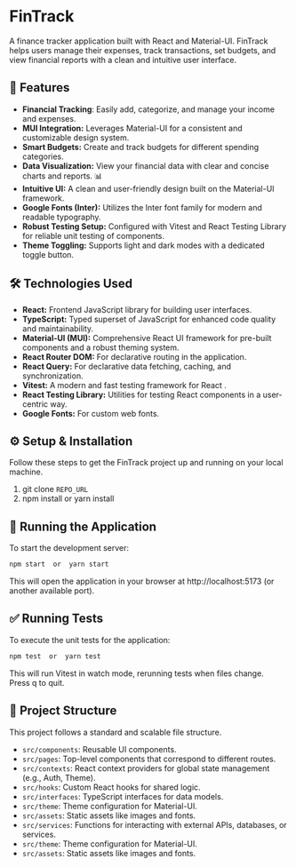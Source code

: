 # FinTrack

A finance tracker application built with React and Material-UI. FinTrack helps users manage their expenses, track transactions, set budgets, and view financial reports with a clean and intuitive user interface.

## 🚀 Features  

- **Financial Tracking**: Easily add, categorize, and manage your income and expenses.
- **MUI Integration:** Leverages Material-UI for a consistent and customizable design system.
- **Smart Budgets:** Create and track budgets for different spending categories.
- **Data Visualization:** View your financial data with clear and concise charts and reports. 📊
- **Intuitive UI:** A clean and user-friendly design built on the Material-UI framework.
- **Google Fonts (Inter):** Utilizes the Inter font family for modern and readable typography.
- **Robust Testing Setup:** Configured with Vitest and React Testing Library for reliable unit testing of components.
- **Theme Toggling:** Supports light and dark modes with a dedicated toggle button.


## 🛠️ Technologies Used

- **React:** Frontend JavaScript library for building user interfaces.
- **TypeScript:** Typed superset of JavaScript for enhanced code quality and maintainability.
- **Material-UI (MUI):** Comprehensive React UI framework for pre-built components and a robust theming system.
- **React Router DOM:** For declarative routing in the application.
- **React Query:** For declarative data fetching, caching, and synchronization.
- **Vitest:** A modern and fast testing framework for React .
- **React Testing Library:** Utilities for testing React components in a user-centric way.
- **Google Fonts:** For custom web fonts.

## ⚙️ Setup & Installation

Follow these steps to get the FinTrack project up and running on your local machine.

1.  git clone ```REPO_URL```
2.  npm install or yarn install

## 🚀 Running the Application

To start the development server:

```js
npm start  or  yarn start
```

This will open the application in your browser at http://localhost:5173 (or another available port).

## ✅ Running Tests

To execute the unit tests for the application:

```js
npm test  or  yarn test
```

This will run Vitest in watch mode, rerunning tests when files change. Press q to quit.

## 📂 Project Structure

This project follows a standard and scalable file structure.

- ```src/components```: Reusable UI components.
- ```src/pages```: Top-level components that correspond to different routes.
- ```src/contexts```: React context providers for global state management (e.g., Auth, Theme).
- ```src/hooks```: Custom React hooks for shared logic.
- ```src/interfaces```: TypeScript interfaces for data models.
- ```src/theme```: Theme configuration for Material-UI.
- ```src/assets```: Static assets like images and fonts.
- ```src/services```: Functions for interacting with external APIs, databases, or services.
- ```src/theme```: Theme configuration for Material-UI.
- ```src/assets```: Static assets like images and fonts.